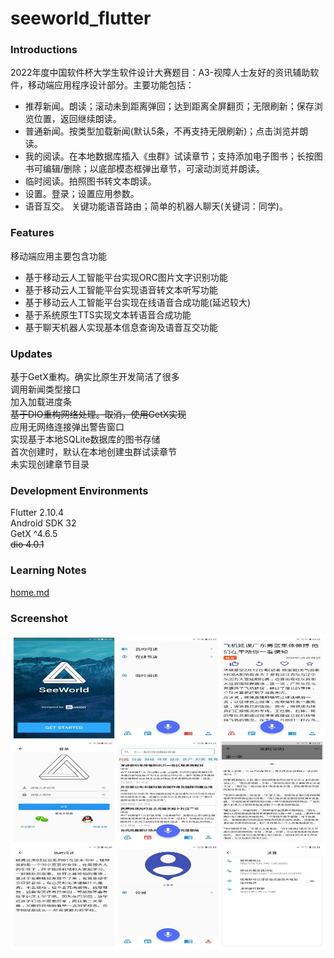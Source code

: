 # seeworld_flutter
### Introductions
2022年度中国软件杯大学生软件设计大赛题目：A3-视障人士友好的资讯辅助软件，移动端应用程序设计部分。主要功能包括：
 - 推荐新闻。朗读；滚动未到距离弹回；达到距离全屏翻页；无限刷新；保存浏览位置，返回继续朗读。  
 - 普通新闻。按类型加载新闻(默认5条，不再支持无限刷新)；点击浏览并朗读。  
 - 我的阅读。在本地数据库插入《虫群》试读章节；支持添加电子图书；长按图书可编辑/删除；以底部模态框弹出章节，可滚动浏览并朗读。  
 - 临时阅读。拍照图书转文本朗读。  
 - 设置。登录；设置应用参数。  
 - 语音互交。 关键功能语音路由；简单的机器人聊天(关键词：同学)。  

### Features
移动端应用主要包含功能
 - 基于移动云人工智能平台实现ORC图片文字识别功能  
 - 基于移动云人工智能平台实现语音转文本听写功能  
 - 基于移动云人工智能平台实现在线语音合成功能(延迟较大)  
 - 基于系统原生TTS实现文本转语音合成功能
 - 基于聊天机器人实现基本信息查询及语音互交功能

### Updates
基于GetX重构。确实比原生开发简洁了很多  
调用新闻类型接口  
加入加载进度条  
~~基于DIO重构网络处理。取消，使用GetX实现~~  
应用无网络连接弹出警告窗口  
实现基于本地SQLite数据库的图书存储  
首次创建时，默认在本地创建虫群试读章节  
未实现创建章节目录  

### Development Environments
Flutter 2.10.4  
Android SDK 32  
GetX ^4.6.5  
~~dio 4.0.1~~  

### Learning Notes
[home.md](./home.md)

### Screenshot
![截图](./images/20220711141744385.jpg)

